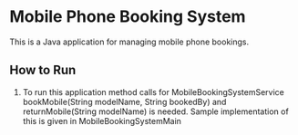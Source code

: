# Mobile Phone Booking System

This is a Java application for managing mobile phone bookings.


## How to Run

1. To run this application method calls for MobileBookingSystemService bookMobile(String modelName, String bookedBy) and returnMobile(String modelName) is needed. Sample implementation of this is given in MobileBookingSystemMain